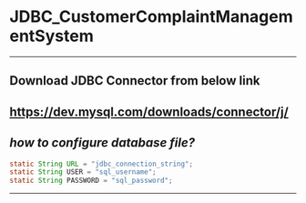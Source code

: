 # JDBC_CustomerComplaintManagementSystem
---
## Download JDBC Connector from below link
https://dev.mysql.com/downloads/connector/j/
---
## ***how to configure database file?***
```JAVA
static String URL = "jdbc_connection_string";
static String USER = "sql_username";
static String PASSWORD = "sql_password";
```
---
